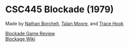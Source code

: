 # CSC445 Blockade (1979)


Made by [Nathan Borchelt](https://github.com/NathanBorchelt), [Talan Moore](https://github.com/tmoore46), and [Trace Hook](https://github.com/tracehook)

[Blockade Game Review](https://www.youtube.com/watch?v=GNsoGtIQh8k)  
[Blockage Wiki](https://en.wikipedia.org/wiki/Blockade_(board_game))

